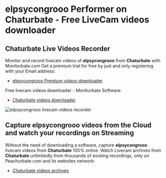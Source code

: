 # elpsycongrooo Performer on Chaturbate - Free LiveCam videos downloader

## Chaturbate Live Videos Recorder

Monitor and record livecam videos of **elpsycongrooo** from **Chaturbate** with Moniturbate.com
Get a premium trial for free by just and only registering with your Email address:
* [elpsycongrooo Premium videos downloader](https://moniturbate.com/request-demo-licence-key.html)

Free livecam videos downloader - Moniturbate Software:
* [Chaturbate videos downloader](https://moniturbate.com/moniturbate-download-software.html)

![elpsycongrooo livecam videos recorder](https://peachurnet.com/templates/moniturbate-software.png)


## Capture elpsycongrooo videos from the Cloud and watch your recordings on Streaming

Without the need of downloading a software, capture **elpsycongrooo** livecam videos from **Chaturbate** 100% online.
Watch Livecam archives from **Chaturbate** unlimitedly from thousands of existing recordings, only on Peachurbate.com and its websites network:
* [Chaturbate videos archives](https://peachurnet.com/)